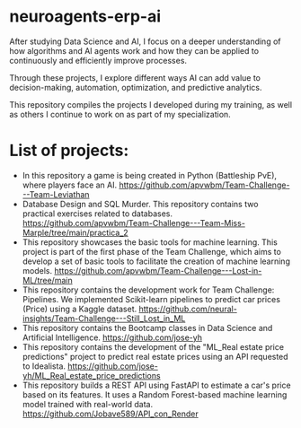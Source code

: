 # neuroagents-erp-ai
After studying Data Science and AI, I focus on a deeper understanding of how algorithms and AI agents work and how they can be applied to continuously and efficiently improve processes. 

Through these projects, I explore different ways AI can add value to decision-making, automation, optimization, and predictive analytics.

This repository compiles the projects I developed during my training, as well as others I continue to work on as part of my specialization.

# List of projects:
- In this repository a game is being created in Python (Battleship PvE), where players face an AI. https://github.com/apvwbm/Team-Challenge---Team-Leviathan
- Database Design and SQL Murder. This repository contains two practical exercises related to databases. https://github.com/apvwbm/Team-Challenge---Team-Miss-Marple/tree/main/practica_2
- This repository showcases the basic tools for machine learning. This project is part of the first phase of the Team Challenge, which aims to develop a set of basic tools to facilitate the creation of machine learning models. https://github.com/apvwbm/Team-Challenge---Lost-in-ML/tree/main
- This repository contains the development work for Team Challenge: Pipelines. We implemented Scikit-learn pipelines to predict car prices (Price) using a Kaggle dataset. https://github.com/neural-insights/Team-Challenge---Still_Lost_in_ML
- This repository contains the Bootcamp classes in Data Science and Artificial Intelligence. https://github.com/jose-yh
- This repository contains the development of the "ML_Real estate price predictions" project to predict real estate prices using an API requested to Idealista. https://github.com/jose-yh/ML_Real_estate_price_predictions
- This repository builds a REST API using FastAPI to estimate a car's price based on its features. It uses a Random Forest-based machine learning model trained with real-world data. https://github.com/Jobave589/API_con_Render
